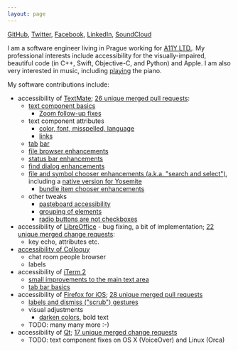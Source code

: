 ```yaml
---
layout: page
---
```


[GitHub](https://github.com/dusek),
[Twitter](https://twitter.com/BorisDusek),
[Facebook](https://facebook.com/boris.dusek),
[LinkedIn](http://cz.linkedin.com/in/dusek1),
[SoundCloud](https://soundcloud.com/bdusek)

I am a software engineer living in Prague working for [A11Y LTD.](https://a11y.ltd.uk/).
My professional interests include accessibility for the visually-impaired, beautiful code
(in C++, Swift, Objective-C, and Python) and Apple. I am also very interested in music,
including [playing](https://soundcloud.com/bdusek/pc-vs-mac) the piano.

My software contributions include:

* accessibility of [TextMate](https://macromates.com); [26 unique merged pull requests](https://github.com/textmate/textmate/pulls?utf8=✓&q=is%3Apr+author%3Adusek+):
    * [text component basics](https://github.com/textmate/textmate/pull/621)
        * [Zoom follow-up fixes](https://github.com/textmate/textmate/pull/1242)
    * text component attributes
        * [color, font, misspelled, language](https://github.com/textmate/textmate/pull/1114)
        * [links](https://github.com/textmate/textmate/pull/1184)
    * [tab](https://github.com/textmate/textmate/pull/669) [bar](https://github.com/textmate/textmate/pull/930)
    * [file browser enhancements](https://github.com/textmate/textmate/pull/929)
    * [status bar enhancements](https://github.com/textmate/textmate/pull/857)
    * [find dialog enhancements](https://github.com/textmate/textmate/pull/1221)
    * [file and symbol chooser enhancements (a.k.a. "search and select")](https://github.com/textmate/textmate/pull/1216), including a [native version for Yosemite](https://github.com/textmate/textmate/pull/1234)
        * [bundle item chooser enhancements](https://github.com/textmate/textmate/pull/1246)
    * other tweaks
        * [pasteboard accessibility](https://github.com/textmate/textmate/pull/670)
        * [grouping of elements](https://github.com/textmate/textmate/pull/856)
        * [radio buttons are not checkboxes](https://github.com/textmate/textmate/pull/928)
* accessibility of [LibreOffice](https://www.libreoffice.org) - bug fixing, a bit of implementation; [22 unique merged change requests](https://gerrit.libreoffice.org/#/q/branch:master+owner:%22Boris+Du%25C5%25A1ek+%253Cme%2540dusek.me%253E%22):
    * key echo, attributes etc.
* [accessibility of Colloquy](http://colloquy.info/project/ticket/3222)
    * chat room people browser
    * labels
* accessibility of [iTerm 2](http://iterm2.com/)
    * [small improvements to the main text area](https://github.com/gnachman/iTerm2/pull/123)
    * [tab bar basics](https://github.com/gnachman/iTerm2/pull/122)
* accessibility of [Firefox for iOS](http://github.com/mozilla/firefox-ios); [28 unique merged pull requests](https://github.com/mozilla-mobile/firefox-ios/pulls?utf8=✓&q=is%3Apr+author%3Adusek+)
    * [labels and dismiss ("scrub") gestures](https://github.com/mozilla/firefox-ios/pull/77)
    * visual adjustments
        * [darken colors](https://github.com/mozilla/firefox-ios/pull/97), bold text
    * TODO: many many more :-)
* accessibility of [Qt](https://www.qt.io/); [17 unique merged change requests](https://codereview.qt-project.org/#/q/owner:%22Boris+Du%25C5%25A1ek+%253Cme%2540dusek.me%253E%22+status:merged+branch:dev,n,z)
    * TODO: text component fixes on OS X (VoiceOver) and Linux (Orca)

